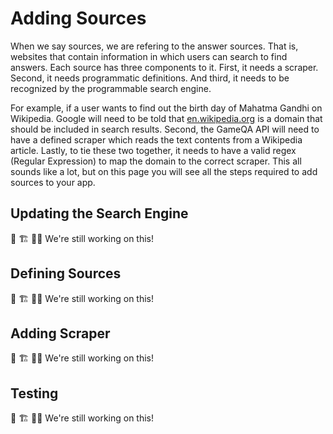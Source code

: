 # Adding Sources

When we say sources, we are refering to the answer sources. That is, websites that contain information in which users can search to find answers.
Each source has three components to it. First, it needs a scraper. Second, it needs programmatic definitions. And third, it needs to be recognized by the programmable search engine.

For example, if a user wants to find out the birth day of Mahatma Gandhi on Wikipedia. Google will need to be told that [en.wikipedia.org](en.wikipedia.org) is a domain that should be included in search results. Second, the GameQA API will need to have a defined scraper which reads the text contents from a Wikipedia article. Lastly, to tie these two together,
it needs to have a valid regex (Regular Expression) to map the domain to the correct scraper. This all sounds like a lot, but on this page you will see all the steps required to add sources to your app.

## Updating the Search Engine
🚧 🏗 🔨👷 We're still working on this!
## Defining Sources
🚧 🏗 🔨👷 We're still working on this!
## Adding Scraper
🚧 🏗 🔨👷 We're still working on this!
## Testing
🚧 🏗 🔨👷 We're still working on this!